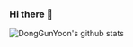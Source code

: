 ### Hi there 👋

![DongGunYoon's github stats](https://github-readme-stats.vercel.app/api?username=DongGunYoon&show_icons=true&theme=radical&include_all_commits=true&count_private=true)
